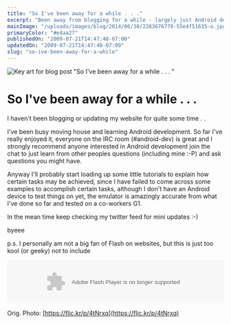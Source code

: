 ```yaml
---
title: "So I've been away for a while . . ."
excerpt: "Been away from blogging for a while - largely just Android development and moving house."
mainImage: "/uploads/images/blog/2014/06/30/2283676770-55e4f51635-o.jpg"
primaryColor: "#e4aa27"
publishedOn: "2009-07-21T14:47:48-07:00"
updatedOn: "2009-07-21T14:47:48-07:00"
slug: "so-ive-been-away-for-a-while"
---
```

![Key art for blog post "So I've been away for a while . . . "](/uploads/images/blog/2014/06/30/2283676770-55e4f51635-o.jpg)

# So I've been away for a while . . . 

I haven't been blogging or updating my website for quite some time . .

I've been busy moving house and learning Android development. So far I've really enjoyed it, everyone on the IRC room (#android-dev) is great and I strongly recommend anyone interested in Android development join the chat to just learn from other peoples questions (including mine :-P) and ask questions you might have.

Anyway I'll probably start loading up some little tutorials to explain how certain tasks may be achieved, since I have failed to come across some examples to accomplish certain tasks, although I don't have an Android device to test things on yet, the emulator is amazingly accurate from what I've done so far and tested on a co-workers G1.

In the mean time keep checking my twitter feed for mini updates :-)

byeee

p.s. I personally am not a big fan of Flash on websites, but this is just too kool (or geeky) not to include

<object classid="clsid:d27cdb6e-ae6d-11cf-96b8-444553540000" width="100%" height="100" codebase="http://download.macromedia.com/pub/shockwave/cabs/flash/swflash.cab#version=6,0,40,0"><param name="src" value="http://www.android.com/swf/conveyor.swf"><embed type="application/x-shockwave-flash" width="100%" height="100" src="http://www.android.com/swf/conveyor.swf"></object>

Orig. Photo: [https://flic.kr/p/4tNrxq](https://flic.kr/p/4tNrxq)
